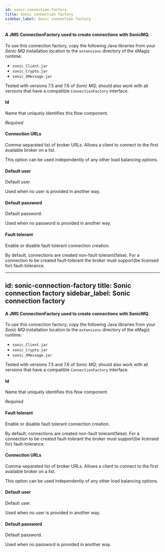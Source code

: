 ```yaml
---
id: sonic-connection-factory
title: Sonic connection factory
sidebar_label: Sonic connection factory
---
```

#### A JMS ConnectionFactory used to create connections with SonicMQ.
To use this connection factory, copy the following Java libraries from your <i>Sonic MQ</i> installation location to the <code>extensions</code> directory of the eMagiz runtime:

- <code>sonic_Client.jar</code>
- <code>sonic_Crypto.jar</code>
- <code>sonic_XMessage.jar</code>

Tested with versions 7.5 and 7.6 of <i>Sonic MQ</i>; should also work with all versions that have a compatible <code>ConnectionFactory</code> interface.

#### Id
Name that uniquely identifies this flow component.

<i>Required</i>

#### Connection URLs
Comma-separated list of broker URLs. Allows a client to connect to the first available broker on a list. 

This option can be used independently of any other load balancing options.

#### Default user
Default user.

Used when no user is provided in another way.

#### Default password
Default password.

Used when no password is provided in another way.

#### Fault tolerant
Enable or disable fault tolerant connection creation.

By default, connections are created non-fault tolerant(false). For a connection to be created fault-tolerant the broker must support(be licensed for) fault-tolerance.

---
id: sonic-connection-factory
title: Sonic connection factory
sidebar_label: Sonic connection factory
---
#### A JMS ConnectionFactory used to create connections with SonicMQ.
To use this connection factory, copy the following Java libraries from your <i>Sonic MQ</i> installation location to the <code>extensions</code> directory of the eMagiz runtime:

- <code>sonic_Client.jar</code>
- <code>sonic_Crypto.jar</code>
- <code>sonic_XMessage.jar</code>

Tested with versions 7.5 and 7.6 of <i>Sonic MQ</i>; should also work with all versions that have a compatible <code>ConnectionFactory</code> interface.

#### Id
Name that uniquely identifies this flow component.

<i>Required</i>

#### Fault tolerant
Enable or disable fault tolerant connection creation.

By default, connections are created non-fault tolerant(false). For a connection to be created fault-tolerant the broker must support(be licensed for) fault-tolerance.

#### Connection URLs
Comma-separated list of broker URLs. Allows a client to connect to the first available broker on a list. 

This option can be used independently of any other load balancing options.

#### Default user
Default user.

Used when no user is provided in another way.

#### Default password
Default password.

Used when no password is provided in another way.

